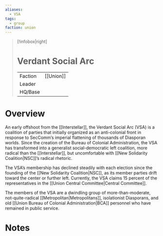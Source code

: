 ```yaml
---
aliases:
  - VSA
tags:
  - group
faction: union
---
```

> [!infobox|right] 
> # Verdant Social Arc
> | | |
> | ---- | ---- |
> | Faction | [[Union]] |
> | Leader |  |
> | HQ/Base | |


# Overview
An early offshoot from the [[Interstellar]], the Verdant Social Arc (VSA) is a coalition of parties that initially organized as an anti-colonial front in response to SecComm’s imperial flattening of thousands of Diasporan worlds. Since the creation of the Bureau of Colonial Administration, the VSA has transformed into a generalist social-democratic left coalition, more radical than the [[Interstellar]], but uncomfortable with [[New Solidarity Coalition|NSC]]’s radical rhetoric.

The VSA’s membership has declined steadily with each election since the founding of the [[New Solidarity Coalition|NSC]], as its member parties drift toward the center or further left. Currently, the VSA claims 15 percent of the representatives in the [[Union Central Committee|Central Committee]].

The members of the VSA are a dwindling group of more-than-moderate, not-quite-radical [[Metropolitan|Metropolitans]], isolationist Diasporans, and old [[Union Bureau of Colonial Administration|BCA]] personnel who have remained in public service.

# Notes